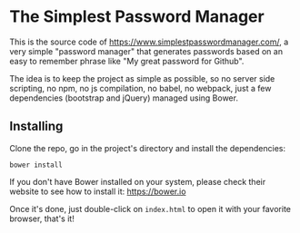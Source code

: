 # The Simplest Password Manager

This is the source code of https://www.simplestpasswordmanager.com/, a very simple "password manager" that generates passwords based on an easy to remember phrase like "My great password for Github". 

The idea is to keep the project as simple as possible, so no server side scripting, no npm, no js compilation, no babel, no webpack, just a few dependencies (bootstrap and jQuery) managed using Bower. 

## Installing

Clone the repo, go in the project's directory and install the dependencies:

    bower install

If you don't have Bower installed on your system, please check their website to see how to install it: https://bower.io

Once it's done, just double-click on `index.html` to open it with your favorite browser, that's it!
